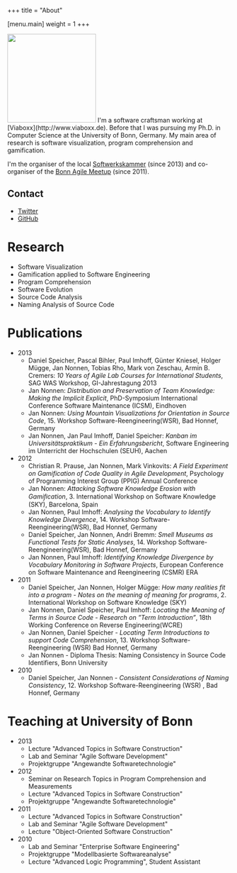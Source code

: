 +++
title = "About"

[menu.main]
	weight = 1
+++

<img src="/about/avatar.png" width="200px" height="200px"  />
I'm a software craftsman working at [Viaboxx](http://www.viaboxx.de). Before that I was pursuing my Ph.D. in Computer Science at the University of Bonn, Germany. My main area of research is software visualization, program comprehension and gamification.

I'm the organiser of the local [Softwerkskammer](http://www.softwerkskammer.de) (since 2013) and co-organiser of the [Bonn Agile Meetup](http://bonnagile.de/) (since 2011).

## Contact
* [Twitter](http://twitter.com/jnonnen)
* [GitHub](http://github.com/helvalius)



# Research
  * Software Visualization
  * Gamification applied to Software Engineering
  * Program Comprehension
  * Software Evolution
  * Source Code Analysis
  * Naming Analysis of Source Code


# Publications
  * 2013
    * Daniel Speicher, Pascal Bihler, Paul Imhoff, Günter Kniesel, Holger Mügge, Jan Nonnen, Tobias Rho, Mark von Zeschau, Armin B. Cremers: _10 Years of Agile Lab Courses for International Students_, SAG WAS Workshop, GI-Jahrestagung 2013
    * Jan Nonnen: _Distribution and Preservation of Team Knowledge: Making the Implicit Explicit_, PhD-Symposium International Conference Software Maintenance (ICSM), Eindhoven
    * Jan Nonnen: _Using Mountain Visualizations for Orientation in Source Code_, 15. Workshop Software-Reengineering(WSR), Bad Honnef, Germany
    * Jan Nonnen, Jan Paul Imhoff, Daniel Speicher: _Kanban im Universitätspraktikum - Ein Erfahrungsbericht_, Software Engineering im Unterricht der Hochschulen (SEUH), Aachen
  * 2012
    * Christian R. Prause, Jan Nonnen, Mark Vinkovits: _A Field Experiment on Gamification of Code Quality in Agile Development_, Psychology of Programming Interest Group (PPIG) Annual Conference
    * Jan Nonnen: _Attacking Software Knowledge Erosion with Gamiﬁcation_,  3. International Workshop on Software Knowledge (SKY), Barcelona, Spain
    * Jan Nonnen, Paul Imhoff: _Analysing the Vocabulary to Identify Knowledge Divergence_, 14. Workshop Software-Reengineering(WSR), Bad Honnef, Germany
    * Daniel Speicher, Jan Nonnen, Andri Bremm: _Smell Museums as Functional Tests for Static Analyses_, 14. Workshop Software-Reengineering(WSR), Bad Honnef, Germany
    * Jan Nonnen, Paul Imhoff: _Identifying Knowledge Divergence by Vocabulary Monitoring in Software Projects_,  European Conference on Software Maintenance and Reengineering (CSMR) ERA
  * 2011
    * Daniel Speicher, Jan Nonnen, Holger Mügge: _How many realities fit into a program - Notes on the meaning of meaning for programs_, 2. International Workshop on Software Knowledge (SKY)
    * Jan Nonnen, Daniel Speicher, Paul Imhoff: _Locating the Meaning of Terms in Source Code - Research on ”Term Introduction”_, 18th Working Conference on Reverse Engineering(WCRE)
    * Jan Nonnen, Daniel Speicher - _Locating Term Introductions to support Code Comprehension_, 13.  Workshop Software-Reengineering (WSR)  Bad Honnef, Germany
    * Jan Nonnen - Diploma Thesis: Naming Consistency in Source Code Identifiers, Bonn University
  * 2010
    * Daniel Speicher, Jan Nonnen - _Consistent Considerations of Naming Consistency_, 12. Workshop Software-Reengineering (WSR) , Bad Honnef, Germany


# Teaching at University of Bonn
  * 2013
    * Lecture "Advanced Topics in Software Construction"
    * Lab and Seminar "Agile Software Development"
    * Projektgruppe "Angewandte Softwaretechnologie"
  * 2012
    * Seminar on Research Topics in Program Comprehension and Measurements
    * Lecture "Advanced Topics in Software Construction"
    * Projektgruppe "Angewandte Softwaretechnologie"
  * 2011
    * Lecture "Advanced Topics in Software Construction"
    * Lab and Seminar "Agile Software Development"
    * Lecture "Object-Oriented Software Construction"
  * 2010
    * Lab and Seminar "Enterprise Software Engineering"
    * Projektgruppe "Modellbasierte Softwareanalyse"
    * Lecture "Advanced Logic Programming", Student Assistant

<!--  * 2009
    * Ferientutorien "Softwaretechnologie", Student Assistant
    * Vorlesung "Softwaretechnologie", Student Assistant
-->
